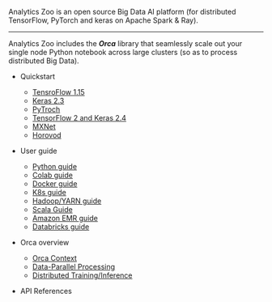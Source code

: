Analytics Zoo is an open source Big Data AI platform (for distributed TensorFlow, PyTorch and keras on Apache Spark & Ray).

---

Analytics Zoo includes the ***Orca*** library that seamlessly scale out your single node Python notebook across large clusters (so as to process distributed Big Data).

- Quickstart
  - [TensroFlow 1.15]() 
  - [Keras 2.3]() 
  - [PyTroch]() 
  - [TensorFlow 2 and Keras 2.4]()
  - [MXNet]()
  - [Horovod]() 
 
- User guide
  - [Python guide]() 
  - [Colab guide]() 
  - [Docker guide]() 
  - [K8s guide]() 
  - [Hadoop/YARN guide]()
  - [Scala Guide]()
  - [Amazon EMR guide]() 
  - [Databricks guide]() 

- Orca overview
  - [Orca Context]() 
  - [Data-Parallel Processing]() 
  - [Distributed Training/Inference]() 

- API References
